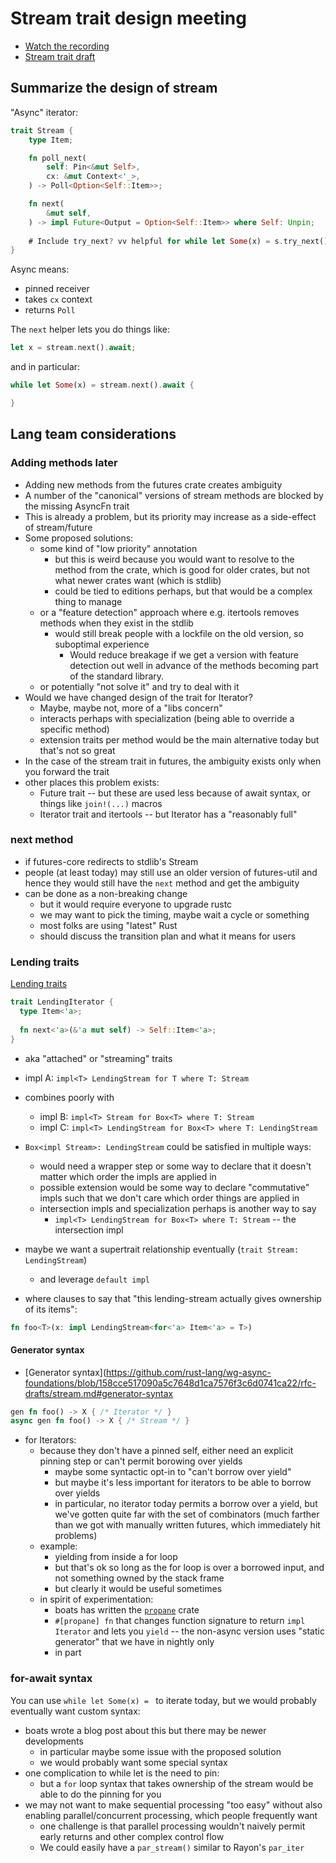 # Stream trait design meeting

* [Watch the recording](https://youtu.be/rIQHws2_lQg)
* [Stream trait draft](https://github.com/rust-lang/wg-async-foundations/blob/158cce517090a5c7648d1ca7576f3c6d0741ca22/rfc-drafts/stream.md)

## Summarize the design of stream

"Async" iterator:

```rust
trait Stream {
    type Item;

    fn poll_next(
        self: Pin<&mut Self>, 
        cx: &mut Context<'_>,
    ) -> Poll<Option<Self::Item>>;

    fn next(
        &mut self,
    ) -> impl Future<Output = Option<Self::Item>> where Self: Unpin;
    
    # Include try_next? vv helpful for while let Some(x) = s.try_next().await?
}
```

Async means:

* pinned receiver
* takes `cx` context
* returns `Poll`

The `next` helper lets you do things like:

```rust
let x = stream.next().await;
```

and in particular:

```rust
while let Some(x) = stream.next().await {

}
```

## Lang team considerations

### Adding methods later

* Adding new methods from the futures crate creates ambiguity
* A number of the "canonical" versions of stream methods are blocked by the missing AsyncFn trait
* This is already a problem, but its priority may increase as a side-effect of stream/future
* Some proposed solutions:
    * some kind of "low priority" annotation
        * but this is weird because you would want to resolve to the method from the crate, which is good for older crates, but not what newer crates want (which is stdlib)
        * could be tied to editions perhaps, but that would be a complex thing to manage
    * or a "feature detection" approach where e.g. itertools removes methods when they exist in the stdlib
        * would still break people with a lockfile on the old version, so suboptimal experience
            * Would reduce breakage if we get a version with feature detection out well in advance of the methods becoming part of the standard library.
    * or potentially "not solve it" and try to deal  with it
* Would we have changed design of the trait for Iterator?
    * Maybe, maybe not, more of a "libs concern"
    * interacts perhaps with specialization (being able to override a specific method)
    * extension traits per method would be the main alternative today but that's not so great
* In the case of the stream trait in futures, the ambiguity exists only when you forward the trait
* other places this problem exists:
    * Future trait -- but these are used less because of await syntax, or things like `join!(...)` macros
    * Iterator trait and itertools -- but Iterator has a "reasonably full"

### next method

* if futures-core redirects to stdlib's Stream
* people (at least today) may still use an older version of futures-util and hence they would still have the `next` method and get the ambiguity
* can be done as a non-breaking change
    * but it would require everyone to upgrade rustc
    * we may want to pick the timing, maybe wait a cycle or something
    * most folks are using "latest" Rust
    * should discuss the transition plan and what it means for users

### Lending traits

[Lending traits](https://github.com/rust-lang/wg-async-foundations/blob/158cce517090a5c7648d1ca7576f3c6d0741ca22/rfc-drafts/stream.md#lending-streams)

```rust
trait LendingIterator {
  type Item<'a>;
  
  fn next<'a>(&'a mut self) -> Self::Item<'a>;
}
```

* aka "attached" or "streaming" traits
* impl A: `impl<T> LendingStream for T where T: Stream`
* combines poorly with
    * impl B: `impl<T> Stream for Box<T> where T: Stream`
    * impl C: `impl<T> LendingStream for Box<T> where T: LendingStream`
* `Box<impl Stream>: LendingStream` could be satisfied in multiple ways:
    * would need a wrapper step or some way to declare that it doesn't matter which order the impls are applied in
    * possible extension would be some way to declare "commutative" impls such that we don't care which order things are applied in
    * intersection impls and specialization perhaps is another way to say 
        * `impl<T> LendingStream for Box<T> where T: Stream` -- the intersection impl
* maybe we want a supertrait relationship eventually (`trait Stream: LendingStream`)
    * and leverage `default impl`

* where clauses to say that "this lending-stream actually gives ownership of its items":

```rust
fn foo<T>(x: impl LendingStream<for<'a> Item<'a> = T>)
```

#### Generator syntax

* [Generator syntax](https://github.com/rust-lang/wg-async-foundations/blob/158cce517090a5c7648d1ca7576f3c6d0741ca22/rfc-drafts/stream.md#generator-syntax

```rust
gen fn foo() -> X { /* Iterator */ }
async gen fn foo() -> X { /* Stream */ }
```

* for Iterators:
    * because they don't have a pinned self, either need an explicit pinning step or can't permit borowing over yields
        * maybe some syntactic opt-in to "can't borrow over yield"
        * but maybe it's less important for iterators to be able to borrow over yields
        * in particular, no iterator today permits a borrow over a yield, but we've gotten quite far with the set of combinators (much farther than we got with manually written futures, which immediately hit problems)
    * example:
        * yielding from inside a for loop
        * but that's ok so long as the for loop is over a borrowed input, and not something owned by the stack frame
        * but clearly it would be useful sometimes
    * in spirit of experimentation:
        * boats has written the [`propane`](https://github.com/withoutboats/propane) crate
        * `#[propane] fn` that changes function signature to return `impl Iterator` and lets you `yield` -- the non-async version uses "static generator" that we have in nightly only
        * in part


### for-await syntax

You can use `while let Some(x) = ` to iterate today, but we would probably eventually want custom syntax:

* boats wrote a blog post about this but there may be newer developments
    * in particular maybe some issue with the proposed solution
    * we would probably want some special syntax
* one complication to while let is the need to pin:
    * but a `for` loop syntax that takes ownership of the stream would be able to do the pinning for you
* we may not want to make sequential processing "too easy" without also enabling parallel/concurrent processing, which people frequently want
    * one challenge is that parallel processing wouldn't naively permit early returns and other complex control flow
    * We could easily have a `par_stream()` similar to Rayon's `par_iter`
